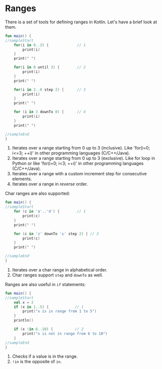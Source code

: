 # Ranges

There is a set of tools for defining ranges in Kotlin. Let's have a brief look at them.

```kotlin
fun main() {
//sampleStart
    for(i in 0..3) {             // 1
        print(i)
    }
    print(" ")

    for(i in 0 until 3) {        // 2
        print(i)
    }
    print(" ")

    for(i in 2..8 step 2) {      // 3
        print(i)
    }
    print(" ")

    for (i in 3 downTo 0) {      // 4
        print(i)
    }
    print(" ")

//sampleEnd
}
```

1. Iterates over a range starting from 0 up to 3 (inclusive). Like 'for(i=0; i<=3; ++i)' in other programming languages (C/C++/Java).
2. Iterates over a range starting from 0 up to 3 (exclusive). Like for loop in Python or like 'for(i=0; i<3; ++i)' in other programming languages (C/C++/Java).
3. Iterates over a range with a custom increment step for consecutive elements.
4. Iterates over a range in _reverse_ order.

Char ranges are also supported: 

```kotlin
fun main() {
//sampleStart
    for (c in 'a'..'d') {        // 1
        print(c)
    }
    print(" ")

    for (c in 'z' downTo 's' step 2) { // 2
        print(c)
    }
    print(" ")

//sampleEnd
}
```

1. Iterates over a char range in alphabetical order.
2. Char ranges support `step` and `downTo` as well.

Ranges are also useful in `if` statements:

```kotlin
fun main() {
//sampleStart
    val x = 2
    if (x in 1..5) {            // 1
        print("x is in range from 1 to 5")
    }
    println()

    if (x !in 6..10) {          // 2
        print("x is not in range from 6 to 10")
    }
//sampleEnd
}
```

1. Checks if a value is in the range.
2. `!in` is the opposite of `in`.
